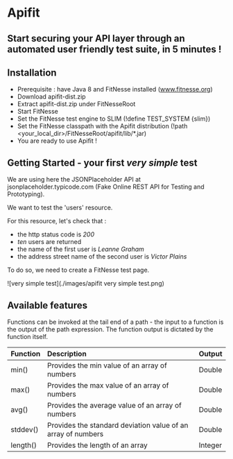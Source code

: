# Apifit
## Start securing your API layer through an automated user friendly test suite, in 5 minutes !


Installation
------------
* Prerequisite : have Java 8 and FitNesse installed (www.fitnesse.org)
* Download apifit-dist.zip
* Extract apifit-dist.zip under FitNesseRoot
* Start FitNesse
* Set the FitNesse test engine to SLIM (!define TEST_SYSTEM {slim})
* Set the FitNesse classpath with the Apifit distribution (!path <your_local_dir>/FitNesseRoot/apifit/lib/*.jar)
* You are ready to use Apifit !


Getting Started - your first *very simple* test
-----------------------------------------------

We are using here the JSONPlaceholder API at jsonplaceholder.typicode.com (Fake Online REST API for Testing and Prototyping).

We want to test the 'users' resource.

For this resource, let's check that : 
* the http status code is *200*
* *ten* users are returned
* the name of the first user is *Leanne Graham*
* the address street name of the second user is *Victor Plains*

To do so, we need to create a FitNesse test page.



![very simple test](./images/apifit very simple test.png)


Available features
------------------

Functions can be invoked at the tail end of a path - the input to a function is the output of the path expression.
The function output is dictated by the function itself.

| Function                  | Description                                                        | Output    |
| :------------------------ | :----------------------------------------------------------------- |-----------|
| min()                    | Provides the min value of an array of numbers                       | Double    |
| max()                    | Provides the max value of an array of numbers                       | Double    |
| avg()                    | Provides the average value of an array of numbers                   | Double    |
| stddev()                 | Provides the standard deviation value of an array of numbers        | Double    |
| length()                 | Provides the length of an array                                     | Integer   |


